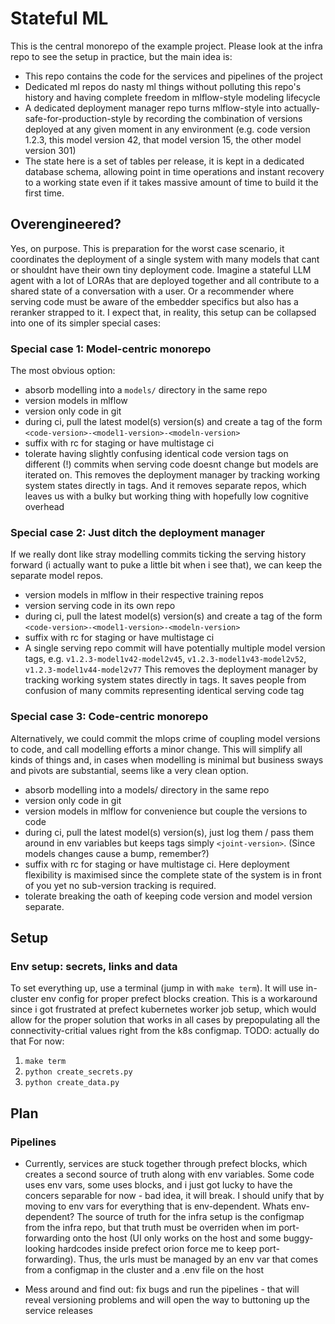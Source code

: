 # Stateful ML
This is the central monorepo of the example project. Please look at the infra repo to see the setup in practice, but the main idea is:
- This repo contains the code for the services and pipelines of the project
- Dedicated ml repos do nasty ml things without polluting this repo's history and having complete freedom in mlflow-style modeling lifecycle
- A dedicated deployment manager repo turns mlflow-style into actually-safe-for-production-style by recording the combination of versions deployed at any given moment in any environment (e.g. code version 1.2.3, this model version 42, that model version 15, the other model version 301)
- The state here is a set of tables per release, it is kept in a dedicated database schema, allowing point in time operations and instant recovery to a working state even if it takes massive amount of time to build it the first time.

## Overengineered?
Yes, on purpose. This is preparation for the worst case scenario, it coordinates the deployment of a single system with many models that cant or shouldnt have their own tiny deployment code. Imagine a stateful LLM agent with a lot of LORAs that are deployed together and all contribute to a shared state of a conversation with a user. Or a recommender where serving code must be aware of the embedder specifics but also has a reranker strapped to it.
I expect that, in reality, this setup can be collapsed into one of its simpler special cases:

### Special case 1: Model-centric monorepo
The most obvious option:
- absorb modelling into a `models/` directory in the same repo
- version models in mlflow
- version only code in git
- during ci, pull the latest model(s) version(s) and create a tag of the form `<code-version>-<model1-version>-<modeln-version>`
- suffix with rc for staging or have multistage ci
- tolerate having slightly confusing identical code version tags on different (!) commits when serving code doesnt change but models are iterated on.
This removes the deployment manager by tracking working system states directly in tags. And it removes separate repos, which leaves us with a bulky but working thing with hopefully low cognitive overhead

### Special case 2: Just ditch the deployment manager
If we really dont like stray modelling commits ticking the serving history forward (i actually want to puke a little bit when i see that), we can keep the separate model repos.
- version models in mlflow in their respective training repos
- version serving code in its own repo
- during ci, pull the latest model(s) version(s) and create a tag of the form `<code-version>-<model1-version>-<modeln-version>`
- suffix with rc for staging or have multistage ci
- A single serving repo commit will have potentially multiple model version tags, e.g. `v1.2.3-model1v42-model2v45`, `v1.2.3-model1v43-model2v52`, `v1.2.3-model1v44-model2v77`
This removes the deployment manager by tracking working system states directly in tags. It saves people from confusion of many commits representing identical serving code tag

### Special case 3: Code-centric monorepo
Alternatively, we could commit the mlops crime of coupling model versions to code, and call modelling efforts a minor change. This will simplify all kinds of things and, in cases when modelling is minimal but business sways and pivots are substantial, seems like a very clean option.
- absorb modelling into a models/ directory in the same repo
- version only code in git
- version models in mlflow for convenience but couple the versions to code
- during ci, pull the latest model(s) version(s), just log them / pass them around in env variables but keeps tags simply `<joint-version>`. (Since models changes cause a bump, remember?)
- suffix with rc for staging or have multistage ci. Here deployment flexibility is maximised since the complete state of the system is in front of you yet no sub-version tracking is required.
- tolerate breaking the oath of keeping code version and model version separate.


## Setup

### Env setup: secrets, links and data

To set everything up, use a terminal (jump in with `make term`). It will use in-cluster env config for proper prefect blocks creation. This is a workaround since i got frustrated at prefect kubernetes worker job setup, which would allow for the proper solution that works in all cases by prepopulating all the connectivity-critial values right from the k8s configmap. TODO: actually do that
For now:
1. `make term`
2. `python create_secrets.py`
3. `python create_data.py`

## Plan

### Pipelines
- Currently, services are stuck together through prefect blocks, which creates a second source of truth along with env variables. Some code uses env vars, some uses blocks, and i just got lucky to have the concers separable for now - bad idea, it will break. I should unify that by moving to env vars for everything that is env-dependent. Whats env-dependent? The source of truth for the infra setup is the configmap from the infra repo, but that truth must be overriden when im port-forwarding onto the host (UI only works on the host and some buggy-looking hardcodes inside prefect orion force me to keep port-forwarding). Thus, the urls must be managed by an env var that comes from a configmap in the cluster and a .env file on the host

- Mess around and find out: fix bugs and run the pipelines - that will reveal versioning problems and will open the way to buttoning up the service releases
